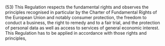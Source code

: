 (53) This Regulation respects the fundamental rights and observes the principles recognised in particular by the Charter of Fundamental Rights of the European Union and notably consumer protection, the freedom to conduct a business, the right to remedy and to a fair trial, and the protection of personal data as well as access to services of general economic interest. This Regulation has to be applied in accordance with those rights and principles,